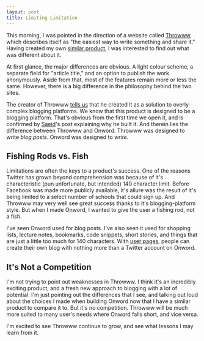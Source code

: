 ```yaml
---
layout: post
title: Limiting Limitation
---
```


This morning, I was pointed in the direction of a website called [Throwww](http://throwww.com), which describes itself as "the easiest way to write something and share it." Having created my own [similar product](http://onword.co), I was interested to find out what was different about it.

At first glance, the major differences are obvious. A light colour scheme, a separate field for "article title," and an option to publish the work anonymously. Aside from that, most of the features remain more or less the same. However, there is a big difference in the philosophy behind the two sites.

The creator of Throwww [tells us](http://throwww.com/a/1) that he created it as a solution to overly complex blogging platforms. We know that this product is designed to be a blogging platform. That's obvious from the first time we open it, and is confirmed by [Saeid](https://twitter.com/sfard)'s post explaining why he built it. And therein lies the difference between Throwww and Onword. Throwww was designed to write _blog posts_. Onword was designed to _write_.



## Fishing Rods vs. Fish


Limitations are often the keys to a product's success. One of the reasons Twitter has grown beyond comprehension was because of it's characteristic (pun unfortunate, but intended) 140 character limit. Before Facebook was made more publicly available, it's allure was the result of it's being limited to a select number of schools that could sign up. And Throwww may very well see great success thanks to it's blogging-platform style. But when I made Onword, I wanted to give the user a fishing rod, not a fish.

I've seen Onword used for blog posts. I've also seen it used for shopping lists, lecture notes, bookmarks, code snippets, short stories, and things that are just a little too much for 140 characters. With [user pages](http://onword.co/2059/), people can create their own blog with nothing more than a Twitter account on Onword.



## It's Not a Competition


I'm not trying to point out weaknesses in Throwww. I think it's an incredibly exciting product, and a fresh new approach to blogging with a lot of potential. I'm just pointing out the differences that I see, and talking out loud about the choices I made when building Onword now that I have a similar product to compare it to. But it's no competition. Throwww will be much more suited to many user's needs where Onword falls short, and vice versa.

I'm excited to see Throwww continue to grow, and see what lessons I may learn from it.
